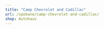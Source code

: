 ```yaml
---
title: "Camp Chevrolet and Cadillac"
url: /spokane/camp-chevrolet-and-cadillac/
shop: Autohaus
---
```

